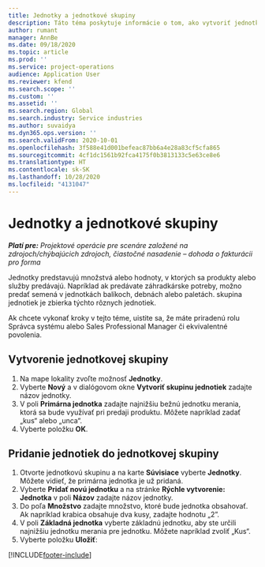 ```yaml
---
title: Jednotky a jednotkové skupiny
description: Táto téma poskytuje informácie o tom, ako vytvoriť jednotky a skupiny jednotiek v Dynamics 365 Project Operations.
author: rumant
manager: AnnBe
ms.date: 09/18/2020
ms.topic: article
ms.prod: ''
ms.service: project-operations
audience: Application User
ms.reviewer: kfend
ms.search.scope: ''
ms.custom: ''
ms.assetid: ''
ms.search.region: Global
ms.search.industry: Service industries
ms.author: suvaidya
ms.dyn365.ops.version: ''
ms.search.validFrom: 2020-10-01
ms.openlocfilehash: 3f588e41d001befeac87bb6a4e28a83cf5cfa865
ms.sourcegitcommit: 4cf1dc1561b92fca4175f0b3813133c5e63ce8e6
ms.translationtype: HT
ms.contentlocale: sk-SK
ms.lasthandoff: 10/28/2020
ms.locfileid: "4131047"
---
```

# <a name="units-and-unit-groups"></a>Jednotky a jednotkové skupiny

_**Platí pre:** Projektové operácie pre scenáre založené na zdrojoch/chýbajúcich zdrojoch, čiastočné nasadenie – dohoda o fakturácii pro forma_

Jednotky predstavujú množstvá alebo hodnoty, v ktorých sa produkty alebo služby predávajú. Napríklad ak predávate záhradkárske potreby, možno predať semená v jednotkách balíkoch, debnách alebo paletách. skupina jednotiek je zbierka týchto rôznych jednotiek.

Ak chcete vykonať kroky v tejto téme, uistite sa, že máte priradenú rolu Správca systému alebo Sales Professional Manager či ekvivalentné povolenia.

## <a name="create-a-unit-group"></a>Vytvorenie jednotkovej skupiny

1. Na mape lokality zvoľte možnosť **Jednotky**.
2. Vyberte **Nový** a v dialógovom okne **Vytvoriť skupinu jednotiek** zadajte názov jednotky.
3. V poli **Primárna jednotka** zadajte najnižšiu bežnú jednotku merania, ktorá sa bude využívať pri predaji produktu. Môžete napríklad zadať „kus“ alebo „unca“.
4. Vyberte položku **OK**.

## <a name="add-units-to-a-unit-group"></a>Pridanie jednotiek do jednotkovej skupiny

1. Otvorte jednotkovú skupinu a na karte **Súvisiace** vyberte **Jednotky**. Môžete vidieť, že primárna jednotka je už pridaná.
2. Vyberte **Pridať novú jednotku** a na stránke **Rýchle vytvorenie: Jednotka** v poli **Názov** zadajte názov jednotky.
3. Do poľa **Množstvo** zadajte množstvo, ktoré bude jednotka obsahovať. Ak napríklad krabica obsahuje dva kusy, zadajte hodnotu „2”. 
4. V poli **Základná jednotka** vyberte základnú jednotku, aby ste určili najnižšiu jednotku merania pre jednotku. Môžete napríklad zvoliť „Kus“.
5. Vyberte položku **Uložiť**:


[!INCLUDE[footer-include](../includes/footer-banner.md)]